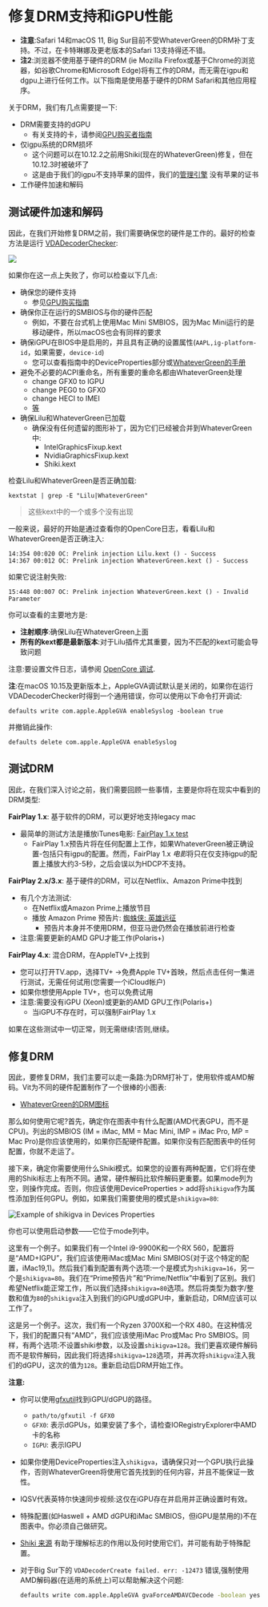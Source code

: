 # 修复DRM支持和iGPU性能

* **注意**:Safari 14和macOS 11, Big Sur目前不受WhateverGreen的DRM补丁支持。不过，在卡特琳娜及更老版本的Safari 13支持得还不错。
* **注2**:浏览器不使用基于硬件的DRM (ie Mozilla Firefox或基于Chrome的浏览器，如谷歌Chrome和Microsoft Edge)将有工作的DRM，而无需在igpu和dgpu上进行任何工作。以下指南是使用基于硬件的DRM Safari和其他应用程序。

关于DRM，我们有几点需要提一下:

* DRM需要支持的dGPU
  * 有关支持的卡，请参阅[GPU购买者指南](https://sumingyd.github.io/GPU-Buyers-Guide/)
* 仅igpu系统的DRM损坏
  * 这个问题可以在10.12.2之前用Shiki(现在的WhateverGreen)修复，但在10.12.3时被破坏了
  * 这是由于我们的igpu不支持苹果的固件，我们的[管理引擎](https://en.wikipedia.org/wiki/Intel_Management_Engine) 没有苹果的证书
* 工作硬件加速和解码

## 测试硬件加速和解码

因此，在我们开始修复DRM之前，我们需要确保您的硬件是工作的。最好的检查方法是运行 [VDADecoderChecker](https://i.applelife.ru/2019/05/451893_10.12_VDADecoderChecker.zip):

![](../images/post-install/drm-md/vda.png)

如果你在这一点上失败了，你可以检查以下几点:

* 确保您的硬件支持
  * 参见[GPU购买指南](https://sumingyd.github.io/GPU-Buyers-Guide/)
* 确保你正在运行的SMBIOS与你的硬件匹配
  * 例如，不要在台式机上使用Mac Mini SMBIOS，因为Mac Mini运行的是移动硬件，所以macOS也会有同样的要求
* 确保iGPU在BIOS中是启用的，并且具有正确的设置属性(`AAPL,ig-platform-id`，如果需要，`device-id`)
  * 您可以查看指南中的DeviceProperties部分或[WhateverGreen的手册](https://github.com/acidanthera/WhateverGreen/blob/master/Manual/FAQ.IntelHD.en.md)
* 避免不必要的ACPI重命名，所有重要的重命名都由WhateverGreen处理
  * change GFX0 to IGPU
  * change PEG0 to GFX0
  * change HECI to IMEI
  * [等](https://github.com/dortania/OpenCore-Install-Guide/blob/master/clover-conversion/Clover-config.md)
* 确保Lilu和WhateverGreen已加载
  * 确保没有任何遗留的图形补丁，因为它们已经被合并到WhateverGreen中:
    * IntelGraphicsFixup.kext
    * NvidiaGraphicsFixup.kext
    * Shiki.kext

检查Lilu和WhateverGreen是否正确加载:

```
kextstat | grep -E "Lilu|WhateverGreen"
```

> 这些kext中的一个或多个没有出现

一般来说，最好的开始是通过查看你的OpenCore日志，看看Lilu和WhateverGreen是否正确注入:

```
14:354 00:020 OC: Prelink injection Lilu.kext () - Success
14:367 00:012 OC: Prelink injection WhateverGreen.kext () - Success
```

如果它说注射失败:

```
15:448 00:007 OC: Prelink injection WhateverGreen.kext () - Invalid Parameter
```

你可以查看的主要地方是:

* **注射顺序**:确保Lilu在WhateverGreen上面
* **所有的kext都是最新版本**:对于Lilu插件尤其重要，因为不匹配的kext可能会导致问题

注意:要设置文件日志，请参阅 [OpenCore 调试](https://sumingyd.github.io/OpenCore-Install-Guide/troubleshooting/debug.html).

**注**:在macOS 10.15及更新版本上，AppleGVA调试默认是关闭的，如果你在运行VDADecoderChecker时得到一个通用错误，你可以使用以下命令打开调试:

```
defaults write com.apple.AppleGVA enableSyslog -boolean true
```

并撤销此操作:

```
defaults delete com.apple.AppleGVA enableSyslog
```

## 测试DRM

因此，在我们深入讨论之前，我们需要回顾一些事情，主要是你将在现实中看到的DRM类型:

**FairPlay 1.x**: 基于软件的DRM，可以更好地支持legacy mac

* 最简单的测试方法是播放iTunes电影: [FairPlay 1.x test](https://drive.google.com/file/d/12pQ5FFpdHdGOVV6jvbqEq2wmkpMKxsOF/view)
  * FairPlay 1.x预告片将在任何配置上工作，如果WhateverGreen被正确设置-包括只有igpu的配置。然而，FairPlay 1.x *电影*将只在仅支持igpu的配置上播放大约3-5秒，之后会误以为HDCP不支持。

**FairPlay 2.x/3.x**: 基于硬件的DRM，可以在Netflix、Amazon Prime中找到

* 有几个方法测试:
  * 在Netflix或Amazon Prime上播放节目
  * 播放 Amazon Prime 预告片: [蜘蛛侠: 英雄远征](https://www.amazon.com/Spider-Man-Far-Home-Tom-Holland/dp/B07TP6D1DP)
    * 预告片本身并不使用DRM，但亚马逊仍然会在播放前进行检查
* 注意:需要更新的AMD GPU才能工作(Polaris+)

**FairPlay 4.x**: 混合DRM，在AppleTV+上找到

* 您可以打开TV.app，选择TV+ ->免费Apple TV+首映，然后点击任何一集进行测试，无需任何试用(您需要一个iCloud帐户)
* 如果你想使用Apple TV+，也可以免费试用
* 注意:需要没有iGPU (Xeon)或更新的AMD GPU工作(Polaris+)
  * 当iGPU不存在时，可以强制FairPlay 1.x

如果在这些测试中一切正常，则无需继续!否则,继续。

## 修复DRM

因此，要修复DRM，我们主要可以走一条路:为DRM打补丁，使用软件或AMD解码。Vit为不同的硬件配置制作了一个很棒的小图表:

* [WhateverGreen的DRM图标](https://github.com/acidanthera/WhateverGreen/blob/master/Manual/FAQ.Chart.md)

那么如何使用它呢?首先，确定你在图表中有什么配置(AMD代表GPU，而不是CPU)。列出的SMBIOS (IM = iMac, MM = Mac Mini, IMP = iMac Pro, MP = Mac Pro)是你应该使用的，如果你匹配硬件配置。如果你没有匹配图表中的任何配置，你就不走运了。

接下来，确定你需要使用什么Shiki模式。如果您的设置有两种配置，它们将在使用的Shiki标志上有所不同。通常，硬件解码比软件解码更重要。如果mode列为空，则操作完成。否则，你应该使用DeviceProperties > add将`shikigva`作为属性添加到任何GPU。例如，如果我们需要使用的模式是`shikigva=80`:

![Example of shikigva in Devices Properties](../images/post-install/drm-md/dgpu-path.png)

你也可以使用启动参数——它位于mode列中。

这里有一个例子。如果我们有一个Intel i9-9900K和一个RX 560，配置将是“AMD+IGPU”，我们应该使用iMac或Mac Mini SMBIOS(对于这个特定的配置，iMac19,1)。然后我们看到配置有两个选项:一个是模式为`shikigva=16`，另一个是`shikigva=80`。我们在“Prime预告片”和“Prime/Netflix”中看到了区别。我们希望Netflix能正常工作，所以我们选择`shikigva=80`选项。然后将类型为数字/整数和值为`80`的`shikigva`注入到我们的iGPU或dGPU中，重新启动，DRM应该可以工作了。

这是另一个例子。这次，我们有一个Ryzen 3700X和一个RX 480。在这种情况下，我们的配置只有“AMD”，我们应该使用iMac Pro或Mac Pro SMBIOS。同样，有两个选项:不设置shiki参数，以及设置`shikigva=128`。我们更喜欢硬件解码而不是软件解码，因此我们将选择`shikigva=128`选项，并再次将`shikigva`注入我们的dGPU，这次的值为`128`。重新启动后DRM开始工作。

**注意:**

* 你可以使用[gfxutil](https://github.com/acidanthera/gfxutil/releases)找到iGPU/dGPU的路径。
  * `path/to/gfxutil -f GFX0`
  * `GFX0`: 表示dGPUs，如果安装了多个，请检查IORegistryExplorer中AMD卡的名称
  * `IGPU`: 表示IGPU
* 如果你使用DeviceProperties注入`shikigva`，请确保只对一个GPU执行此操作，否则WhateverGreen将使用它首先找到的任何内容，并且不能保证一致性。
* IQSV代表英特尔快速同步视频:这仅在iGPU存在并启用并正确设置时有效。
* 特殊配置(如Haswell + AMD dGPU和iMac SMBIOS，但iGPU是禁用的)不在图表中。你必须自己做研究。
* [Shiki 来源](https://github.com/acidanthera/WhateverGreen/blob/master/WhateverGreen/kern_shiki.hpp) 有助于理解标志的作用以及何时使用它们，并可能有助于特殊配置。
* 对于Big Sur下的 `VDADecoderCreate failed. err: -12473` 错误,强制使用AMD解码器(在适用的系统上)可以帮助解决这个问题:

    ```sh
    defaults write com.apple.AppleGVA gvaForceAMDAVCDecode -boolean yes
    ```
